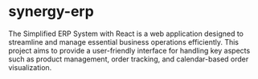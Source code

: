 # synergy-erp
The Simplified ERP System with React is a web application designed to streamline and manage essential business operations efficiently. This project aims to provide a user-friendly interface for handling key aspects such as product management, order tracking, and calendar-based order visualization.
